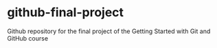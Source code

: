 # github-final-project
Github repository for the final project of the Getting Started with Git and GitHub course
